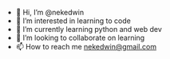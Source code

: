 - 👋 Hi, I’m @nekedwin
- 👀 I’m interested in learning to code
- 🌱 I’m currently learning python and web dev
- 💞️ I’m looking to collaborate on learning
- 📫 How to reach me nekedwin@gmail.com

<!---
nekedwin/nekedwin is a ✨ special ✨ repository because its `README.md` (this file) appears on your GitHub profile.
You can click the Preview link to take a look at your changes.
--->
